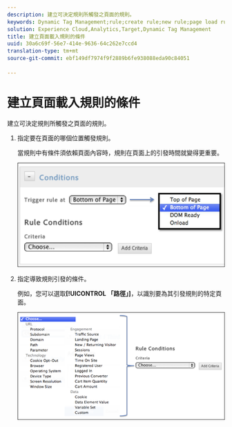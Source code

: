 ```yaml
---
description: 建立可決定規則所觸發之頁面的規則。
keywords: Dynamic Tag Management;rule;create rule;new rule;page load rule
solution: Experience Cloud,Analytics,Target,Dynamic Tag Management
title: 建立頁面載入規則的條件
uuid: 30a6c69f-56e7-414e-9636-64c262e7ccd4
translation-type: tm+mt
source-git-commit: ebf149df7974f9f2889b6fe938088eda90c84051

---
```



# 建立頁面載入規則的條件

建立可決定規則所觸發之頁面的規則。

1. 指定要在頁面的哪個位置觸發規則。

   當規則中有條件須依賴頁面內容時，規則在頁面上的引發時間就變得更重要。

   ![](assets/conditions-page-load-rules1.png)

1. 指定導致規則引發的條件。

   例如，您可以選取&#x200B;**[!UICONTROL 「路徑」]**，以識別要為其引發規則的特定頁面。

   ![](assets/conditions-page-load-rules2.png)

